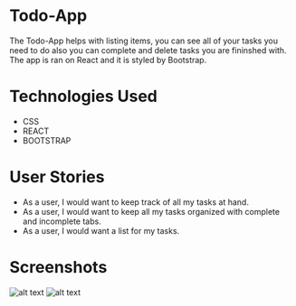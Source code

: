 # Todo-App

The Todo-App helps with listing items, you can see all of your tasks you need to do 
also you can complete and delete tasks you are fininshed with.
The app is ran on React and it is styled by Bootstrap.

# Technologies Used

* CSS
* REACT
* BOOTSTRAP

# User Stories

* As a user, I would want to keep track of all my tasks at hand.
* As a user, I would want to keep all my tasks organized with complete and incomplete tabs.
* As a user, I would want a list for my tasks.

# Screenshots

![alt text](../todo_apps/src/Images/Screenshot%202025-01-22%20165318.png)
![alt text](../todo_apps/src/Images/Screenshot%202025-01-22%20165341.png)
